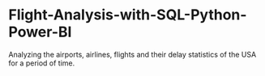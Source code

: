 # Flight-Analysis-with-SQL-Python-Power-BI
Analyzing the airports, airlines, flights and their delay statistics of the USA for a period of time.
